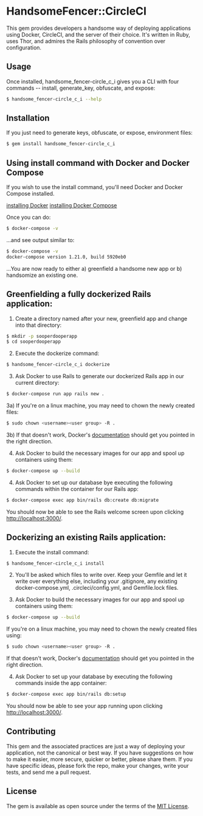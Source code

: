 # HandsomeFencer::CircleCI

This gem provides developers a handsome way of deploying applications using Docker, CircleCI, and the server of their choice. It's written in Ruby, uses Thor, and admires the Rails philosophy of convention over configuration.

## Usage

Once installed, handsome_fencer-circle_c_i gives you a CLI with four commands -- install, generate_key, obfuscate, and expose:

```bash
$ handsome_fencer-circle_c_i --help
```

## Installation

If you just need to generate keys, obfuscate, or expose, environment files:

```bash
$ gem install handsome_fencer-circle_c_i
```

## Using install command with Docker and Docker Compose

If you wish to use the install command, you'll need Docker and Docker Compose installed.

[installing Docker](https://docs.docker.com/install/)
[installing Docker Compose](https://docs.docker.com/compose/install/)

Once you can do:

```bash
$ docker-compose -v
```

...and see output similar to:

```bash
$ docker-compose -v
docker-compose version 1.21.0, build 5920eb0
```

...You are now ready to either a) greenfield a handsome new app or b) handsomize an existing one.


## Greenfielding a fully dockerized Rails application:

1) Create a directory named after your new, greenfield app and change into that directory:

```bash
$ mkdir -p sooperdooperapp
$ cd sooperdooperapp

```

2) Execute the dockerize command:

```bash
$ handsome_fencer-circle_c_i dockerize
```

3) Ask Docker to use Rails to generate our dockerized Rails app in our current directory:

```bash
$ docker-compose run app rails new .
```

3a) If you're on a linux machine, you may need to chown the newly created files:

```bash
$ sudo chown <username><user group> -R .
```

3b) If that doesn't work, Docker's [documentation](https://docs.docker.com/install/linux/linux-postinstall/#manage-docker-as-a-non-root-user) should get you pointed in the right direction.

4) Ask Docker to build the necessary images for our app and spool up containers using them:

```bash
$ docker-compose up --build
 ```

4) Ask Docker to set up our database bye executing the following commands within the container for our Rails app:

 ```bash
 $ docker-compose exec app bin/rails db:create db:migrate
  ```

You should now be able to see the Rails welcome screen upon clicking [http://localhost:3000/](http://localhost:3000/).

## Dockerizing an existing Rails application:

1) Execute the install command:

```bash
$ handsome_fencer-circle_c_i install
```

2) You'll be asked which files to write over. Keep your Gemfile and let it write over everything else, including your .gitignore, any existing docker-compose.yml, .circleci/config.yml, and Gemfile.lock files.

3) Ask Docker to build the necessary images for our app and spool up containers using them:

```bash
$ docker-compose up --build
 ```

If you're on a linux machine, you may need to chown the newly created files using:

```bash
$ sudo chown <username><user group> -R .
```

If that doesn't work, Docker's [documentation](https://docs.docker.com/install/linux/linux-postinstall/#manage-docker-as-a-non-root-user) should get you pointed in the right direction.

4) Ask Docker to set up your database by executing the following commands inside the app container:

 ```bash
 $ docker-compose exec app bin/rails db:setup
  ```

You should now be able to see your app running upon clicking [http://localhost:3000/](http://localhost:3000/).


## Contributing

This gem and the associated practices are just a way of deploying your application, not the canonical or best way. If you have suggestions on how to make it easier, more secure, quicker or better, please share them. If you have specific ideas, please fork the repo, make your changes, write your tests, and send me a pull request.    

## License
The gem is available as open source under the terms of the [MIT License](https://opensource.org/licenses/MIT).
